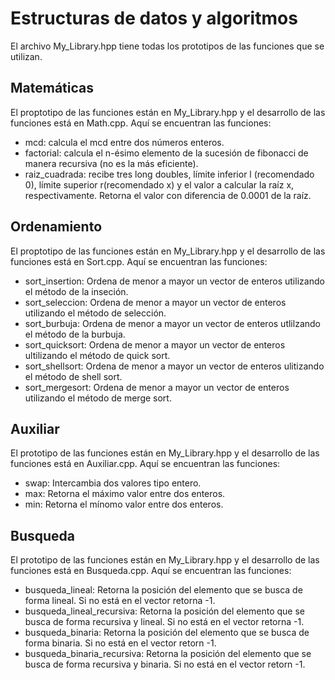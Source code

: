 # Estructuras de datos y algoritmos

El archivo My_Library.hpp tiene todas los prototipos de las funciones que se utilizan. 

## Matemáticas

El proptotipo de las funciones están en My_Library.hpp y el desarrollo de las funciones está en Math.cpp. Aquí se encuentran las funciones:

- mcd: calcula el mcd entre dos números enteros.
- factorial: calcula el n-ésimo elemento de la sucesión de fibonacci de manera recursiva (no es la más eficiente).
- raiz_cuadrada: recibe tres long doubles, límite inferior l (recomendado 0), límite superior r(recomendado x) y el valor a calcular la raíz x, respectivamente. Retorna el valor con diferencia de 0.0001 de la raíz. 

## Ordenamiento

El proptotipo de las funciones están en My_Library.hpp y el desarrollo de las funciones está en Sort.cpp. Aquí se encuentran las funciones:

- sort_insertion: Ordena de menor a mayor un vector de enteros utilizando el método de la inseción. 
- sort_seleccion: Ordena de menor a mayor un vector de enteros utilizando el método de selección. 
- sort_burbuja: Ordena de menor a mayor un vector de enteros utlilzando el método de la burbuja. 
- sort_quicksort: Ordena de menor a mayor un vector de enteros ultilizando el método de quick sort. 
- sort_shellsort: Ordena de menor a mayor un vector de enteros ulitizando el método de shell sort.
- sort_mergesort: Ordena de menor a mayor un vector de enteros utilizando el método de merge sort.

## Auxiliar

El prototipo de las funciones están en My_Library.hpp y el desarrollo de las funciones está en Auxiliar.cpp. Aquí se encuentran las funciones:

- swap: Intercambia dos valores tipo entero.
- max: Retorna el máximo valor entre dos enteros.
- min: Retorna el mínomo valor entre dos enteros.

## Busqueda

El prototipo de las funciones están en My_Library.hpp y el desarrollo de las funciones está en Busqueda.cpp. Aquí se encuentran las funciones:

- busqueda_lineal: Retorna la posición del elemento que se busca de forma lineal. Si no está en el vector retorna -1.
- busqueda_lineal_recursiva: Retorna la posición del elemento que se busca de forma recursiva y lineal. Si no está en el vector retorna -1.
- busqueda_binaria: Retorna la posición del elemento que se busca de forma binaria. Si no está en el vector retorn -1.
- busqueda_binaria_recursiva: Retorna la posición del elemento que se busca de forma recursiva y binaria. Si no está en el vector retorn -1.